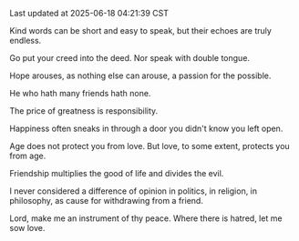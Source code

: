 Last updated at 2025-06-18 04:21:39 CST

Kind words can be short and easy to speak, but their echoes are truly endless.

Go put your creed into the deed. Nor speak with double tongue.

Hope arouses, as nothing else can arouse, a passion for the possible.

He who hath many friends hath none.

The price of greatness is responsibility.

Happiness often sneaks in through a door you didn't know you left open.

Age does not protect you from love. But love, to some extent, protects you from age.

Friendship multiplies the good of life and divides the evil.

I never considered a difference of opinion in politics, in religion, in philosophy, as cause for withdrawing from a friend.

Lord, make me an instrument of thy peace. Where there is hatred, let me sow love.

